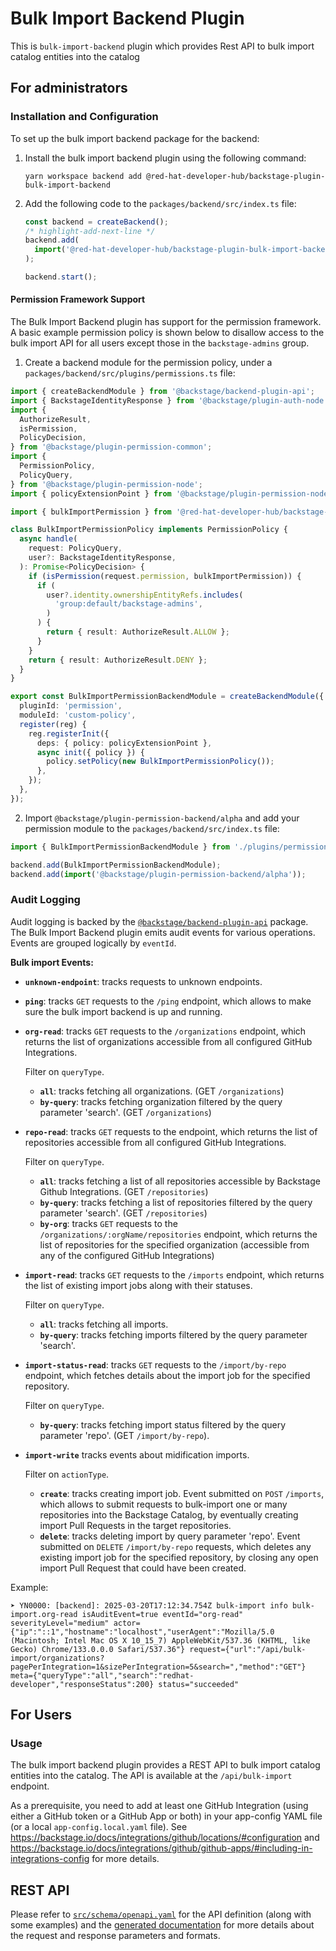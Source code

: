 # Bulk Import Backend Plugin

This is `bulk-import-backend` plugin which provides Rest API to bulk import catalog entities into the catalog

## For administrators

### Installation and Configuration

To set up the bulk import backend package for the backend:

1. Install the bulk import backend plugin using the following command:

   ```console
   yarn workspace backend add @red-hat-developer-hub/backstage-plugin-bulk-import-backend
   ```

1. Add the following code to the `packages/backend/src/index.ts` file:

   ```ts title="packages/backend/src/index.ts"
   const backend = createBackend();
   /* highlight-add-next-line */
   backend.add(
     import('@red-hat-developer-hub/backstage-plugin-bulk-import-backend'),
   );

   backend.start();
   ```

#### Permission Framework Support

The Bulk Import Backend plugin has support for the permission framework. A basic example permission policy is shown below to disallow access to the bulk import API for all users except those in the `backstage-admins` group.

1. Create a backend module for the permission policy, under a `packages/backend/src/plugins/permissions.ts` file:

```ts title="packages/backend/src/plugins/permissions.ts"
import { createBackendModule } from '@backstage/backend-plugin-api';
import { BackstageIdentityResponse } from '@backstage/plugin-auth-node';
import {
  AuthorizeResult,
  isPermission,
  PolicyDecision,
} from '@backstage/plugin-permission-common';
import {
  PermissionPolicy,
  PolicyQuery,
} from '@backstage/plugin-permission-node';
import { policyExtensionPoint } from '@backstage/plugin-permission-node/alpha';

import { bulkImportPermission } from '@red-hat-developer-hub/backstage-plugin-bulk-import-common';

class BulkImportPermissionPolicy implements PermissionPolicy {
  async handle(
    request: PolicyQuery,
    user?: BackstageIdentityResponse,
  ): Promise<PolicyDecision> {
    if (isPermission(request.permission, bulkImportPermission)) {
      if (
        user?.identity.ownershipEntityRefs.includes(
          'group:default/backstage-admins',
        )
      ) {
        return { result: AuthorizeResult.ALLOW };
      }
    }
    return { result: AuthorizeResult.DENY };
  }
}

export const BulkImportPermissionBackendModule = createBackendModule({
  pluginId: 'permission',
  moduleId: 'custom-policy',
  register(reg) {
    reg.registerInit({
      deps: { policy: policyExtensionPoint },
      async init({ policy }) {
        policy.setPolicy(new BulkImportPermissionPolicy());
      },
    });
  },
});
```

2. Import `@backstage/plugin-permission-backend/alpha` and add your permission module to the `packages/backend/src/index.ts` file:

```ts title="packages/backend/src/index.ts"
import { BulkImportPermissionBackendModule } from './plugins/permissions';

backend.add(BulkImportPermissionBackendModule);
backend.add(import('@backstage/plugin-permission-backend/alpha'));
```

### Audit Logging

Audit logging is backed by the [`@backstage/backend-plugin-api`](https://www.npmjs.com/package/@backstage/backend-plugin-api) package.
The Bulk Import Backend plugin emits audit events for various operations. Events are grouped logically by `eventId`.

**Bulk import Events:**

- **`unknown-endpoint`**: tracks requests to unknown endpoints.

- **`ping`**: tracks `GET` requests to the `/ping` endpoint, which allows to make sure the bulk import backend is up and running.

- **`org-read`**: tracks `GET` requests to the `/organizations` endpoint, which returns the list of organizations accessible from all configured GitHub Integrations.

  Filter on `queryType`.
  - **`all`**: tracks fetching all organizations. (GET `/organizations`)
  - **`by-query`**: tracks fetching organization filtered by the query parameter 'search'. (GET `/organizations`)

- **`repo-read`**: tracks `GET` requests to the endpoint, which returns the list of repositories accessible from all configured GitHub Integrations.

  Filter on `queryType`.
  - **`all`**: tracks fetching a list of all repositories accessible by Backstage Github Integrations. (GET `/repositories`)
  - **`by-query`**: tracks fetching a list of repositories filtered by the query parameter 'search'. (GET `/repositories`)
  - **`by-org`**: tracks `GET` requests to the `/organizations/:orgName/repositories` endpoint, which returns the list of repositories for the specified organization (accessible from any of the configured GitHub Integrations)

- **`import-read`**: tracks `GET` requests to the `/imports` endpoint, which returns the list of existing import jobs along with their statuses.

  Filter on `queryType`.
  - **`all`**: tracks fetching all imports.
  - **`by-query`**: tracks fetching imports filtered by the query parameter 'search'.

- **`import-status-read`**: tracks `GET` requests to the `/import/by-repo` endpoint, which fetches details about the import job for the specified repository.

  Filter on `queryType`.
  - **`by-query`**: tracks fetching import status filtered by the query parameter 'repo'. (GET `/import/by-repo`).

- **`import-write`** tracks events about midification imports.

  Filter on `actionType`.
  - **`create`**: tracks creating import job. Event submitted on `POST` `/imports`, which allows to submit requests to bulk-import one or many repositories into the Backstage Catalog, by eventually creating import Pull Requests in the target repositories.
  - **`delete`**: tracks deleting import by query parameter 'repo'. Event submitted on `DELETE` `/import/by-repo` requests, which deletes any existing import job for the specified repository, by closing any open import Pull Request that could have been created.

Example:

```text
➤ YN0000: [backend]: 2025-03-20T17:12:34.754Z bulk-import info bulk-import.org-read isAuditEvent=true eventId="org-read" severityLevel="medium" actor={"ip":"::1","hostname":"localhost","userAgent":"Mozilla/5.0 (Macintosh; Intel Mac OS X 10_15_7) AppleWebKit/537.36 (KHTML, like Gecko) Chrome/133.0.0.0 Safari/537.36"} request={"url":"/api/bulk-import/organizations?pagePerIntegration=1&sizePerIntegration=5&search=","method":"GET"} meta={"queryType":"all","search":"redhat-developer","responseStatus":200} status="succeeded"
```

## For Users

### Usage

The bulk import backend plugin provides a REST API to bulk import catalog entities into the catalog. The API is available at the `/api/bulk-import` endpoint.

As a prerequisite, you need to add at least one GitHub Integration (using either a GitHub token or a GitHub App or both) in your app-config YAML file (or a local `app-config.local.yaml` file).
See https://backstage.io/docs/integrations/github/locations/#configuration and https://backstage.io/docs/integrations/github/github-apps/#including-in-integrations-config for more details.

## REST API

Please refer to [`src/schema/openapi.yaml`](src/schema/openapi.yaml) for the API definition (along with some examples) and the [generated documentation](api-docs/README.md) for more details about the request and response parameters and formats.
